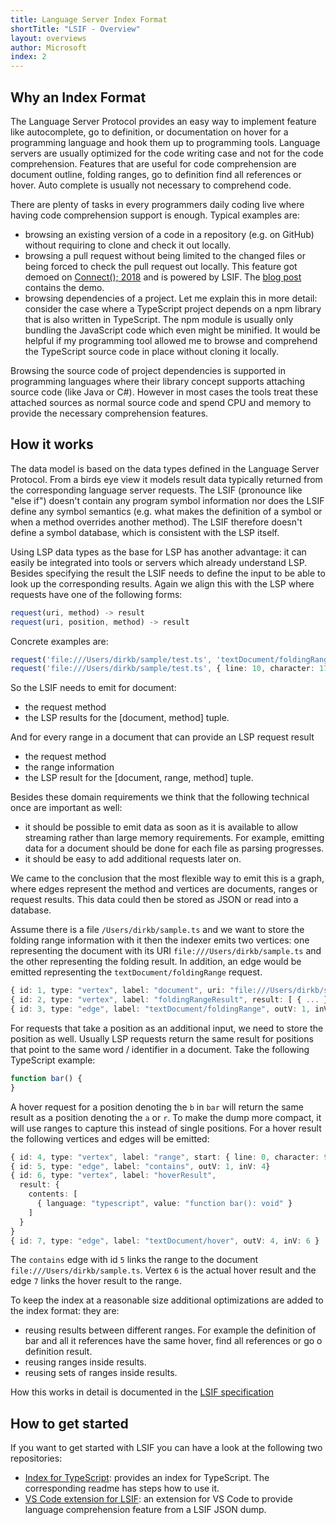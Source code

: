 ```yaml
---
title: Language Server Index Format
shortTitle: "LSIF - Overview"
layout: overviews
author: Microsoft
index: 2
---
```


## Why an Index Format

The Language Server Protocol provides an easy way to implement feature like autocomplete, go to definition, or documentation on hover for a programming language and hook them up to programming tools. Language servers are usually optimized for the code writing case and not for the code comprehension. Features that are useful for code comprehension are document outline, folding ranges, go to definition find all references or hover. Auto complete is usually not necessary to comprehend code.

There are plenty of tasks in every programmers daily coding live where having code comprehension support is enough. Typical examples are:

- browsing an existing version of a code in a repository (e.g. on GitHub) without requiring to clone and check it out locally.
- browsing a pull request without being limited to the changed files or being forced to check the pull request out locally. This feature got demoed on [Connect(); 2018](https://news.microsoft.com/connect-2018/) and is powered by LSIF. The [blog post](https://code.visualstudio.com/blogs/2018/12/04/rich-navigation) contains the demo.
- browsing dependencies of a project. Let me explain this in more detail: consider the case where a TypeScript project depends on a npm library that is also written in TypeScript. The npm module is usually only bundling the JavaScript code which even might be minified. It would be helpful if my programming tool allowed me to browse and comprehend the TypeScript source code in place without cloning it locally.

Browsing the source code of project dependencies is supported in programming languages where their library concept supports attaching source code (like Java or C#). However in most cases the tools treat these attached sources as normal source code and spend CPU and memory to provide the necessary comprehension features.

## How it works

The data model is based on the data types defined in the Language Server Protocol. From a birds eye view it models result data typically returned from the corresponding language server requests. The LSIF (pronounce like "else if") doesn't contain any program symbol information nor does the LSIF define any symbol semantics (e.g. what makes the definition of a symbol or when a method overrides another method). The LSIF therefore doesn't define a symbol database, which is consistent with the LSP itself.

Using LSP data types as the base for LSP has another advantage: it can easily be integrated into tools or servers which already understand LSP. Besides specifying the result the LSIF needs to define the input to be able to look up the corresponding results. Again we align this with the LSP where requests have one of the following forms:

```typescript
request(uri, method) -> result
request(uri, position, method) -> result
```

Concrete examples are:

```typescript
request('file:///Users/dirkb/sample/test.ts', 'textDocument/foldingRange') -> FoldingRange[];
request('file:///Users/dirkb/sample/test.ts', { line: 10, character: 17 }, 'textDocument/hover') -> Hover;
```

So the LSIF needs to emit for document:
- the request method
- the LSP results for the [document, method] tuple.

And for every range in a document that can provide an LSP request result
- the request method
- the range information
- the LSP result for the [document, range, method] tuple.

Besides these domain requirements we think that the following technical once are important as well:

- it should be possible to emit data as soon as it is available to allow streaming rather than large memory requirements. For example, emitting data for a document should be done for each file as parsing progresses.
- it should be easy to add additional requests later on.

We came to the conclusion that the most flexible way to emit this is a graph, where edges represent the method and vertices are documents, ranges or request results. This data could then be stored as JSON or read into a database.

Assume there is a file `/Users/dirkb/sample.ts` and we want to store the folding range information with it then the indexer emits two vertices: one representing the document with its URI `file:///Users/dirkb/sample.ts` and the other representing the folding result. In addition, an edge would be emitted representing the `textDocument/foldingRange` request.


```typescript
{ id: 1, type: "vertex", label: "document", uri: "file:///Users/dirkb/sample.ts", languageId: "typescript" }
{ id: 2, type: "vertex", label: "foldingRangeResult", result: [ { ... }, { ... }, ... ] }
{ id: 3, type: "edge", label: "textDocument/foldingRange", outV: 1, inV: 2 }
```

For requests that take a position as an additional input, we need to store the position as well. Usually LSP requests return the same result for positions that point to the same word / identifier in a document. Take the following TypeScript example:

```typescript
function bar() {
}
```

A hover request for a position denoting the `b` in `bar` will return the same result as a position denoting the `a` or `r`. To make the dump more compact, it will use ranges to capture this instead of single positions. For a hover result the following vertices and edges will be emitted:

```typescript
{ id: 4, type: "vertex", label: "range", start: { line: 0, character: 9}, end: { line: 0, character: 12 } }
{ id: 5, type: "edge", label: "contains", outV: 1, inV: 4}
{ id: 6, type: "vertex", label: "hoverResult",
  result: {
    contents: [
      { language: "typescript", value: "function bar(): void" }
    ]
  }
}
{ id: 7, type: "edge", label: "textDocument/hover", outV: 4, inV: 6 }
```

The `contains` edge with id `5` links the range to the document `file:///Users/dirkb/sample.ts`. Vertex `6` is the actual hover result and the edge `7` links the hover result to the range.

To keep the index at a reasonable size additional optimizations are added to the index format: they are:

- reusing results between different ranges. For example the definition of bar and all it references have the same hover, find all references or go o definition result.
- reusing ranges inside results.
- reusing sets of ranges inside results.

How this works in detail is documented in the [LSIF specification](https://github.com/Microsoft/language-server-protocol/blob/master/indexFormat/specification.md)

## How to get started

If you want to get started with LSIF you can have a look at the following two repositories:

- [Index for TypeScript](https://github.com/Microsoft/lsif-typescript): provides an index for TypeScript. The corresponding readme has steps how to use it.
- [VS Code extension for LSIF](https://github.com/Microsoft/vscode-lsif-extension): an extension for VS Code to provide language comprehension feature from a LSIF JSON dump.

